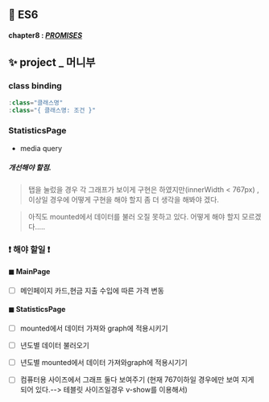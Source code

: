 ## 🎯 ES6
#### chapter8 : [*PROMISES*](https://github.com/gay0ung/JS_study/blob/master/ES6/theory/08_PROMISES.md)

## ✨ project _ 머니부 
### class binding
```js
:class="클래스명"  
:class="{ 클래스명: 조건 }"
```

### StatisticsPage
- media query

##### 개선해야 할점.
> 탭을 눌렀을 경우 각 그래프가 보이게 구현은 하였지만(innerWidth < 767px) , 이상일 경우에 어떻게 구현을 해야 할지 좀 더 생각을 해봐야 겠다.

> 아직도 mounted에서 데이터를 불러 오질 못하고 있다. 어떻게 해야 할지 모르겠다.....
 

### ❗ 해야 할일 ❗

#### ◼ MainPage
 - [ ]  메인페이지 카드,현금 지출 수입에 따른 가격 변동

#### ◼ StatisticsPage
 - [ ] mounted에서 데이터 가져와 graph에 적용시키기
 - [ ] 년도별 데이터 불러오기
 - [ ]  년도별 mounted에서 데이터 가져와graph에 적용시기기
 - [ ] 컴퓨터용 사이즈에서 그래프 둘다 보여주기 (현재 767이하일 경우에만 보여 지게 되어 있다.--> 테블릿 사이즈일경우 v-show를 이용해서)


